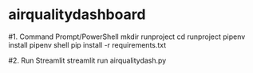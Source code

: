 # airqualitydashboard
#1. Command Prompt/PowerShell
mkdir runproject
cd runproject
pipenv install
pipenv shell
pip install -r requirements.txt

#2. Run Streamlit
streamlit run airqualitydash.py
